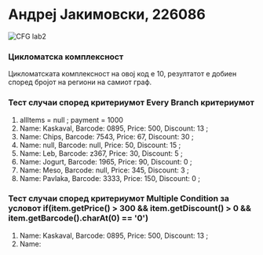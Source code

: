 # Андреј Јакимовски, 226086
![CFG lab2](https://github.com/AndrejJakim/SI_2024_lab2_226086/assets/139021668/0c117954-129a-440f-a8b4-316a88bd627c)
### Цикломатска комплексност 
Цикломатската комплексност на овој код е 10, резултатот е добиен според бројот на региони на самиот граф.
### Тест случаи според критериумот Every Branch критериумот  
1. allItems = null ; payment = 1000
2. Name: Kaskaval, Barcode: 0895, Price: 500, Discount: 13 ;
3. Name: Chips, Barcode: 7543, Price: 67, Discount: 30 ; 
4. Name: null, Barcode: null, Price: 50, Discount: 15 ; 
5. Name: Leb, Barcode: z367, Price: 30, Discount: 5 ; 
6. Name: Jogurt, Barcode: 1965, Price: 90, Discount: 0 ; 
7. Name: Meso, Barcode: null, Price: 345, Discount: 3 ; 
8. Name: Pavlaka, Barcode: 3333, Price: 150, Discount: 0 ;
### Тест случаи според критериумот Multiple Condition за условот if(item.getPrice() > 300 && item.getDiscount() > 0 && item.getBarcode().charAt(0) == '0')
1. Name: Kaskaval, Barcode: 0895, Price: 500, Discount: 13 ;
2. Name: 
